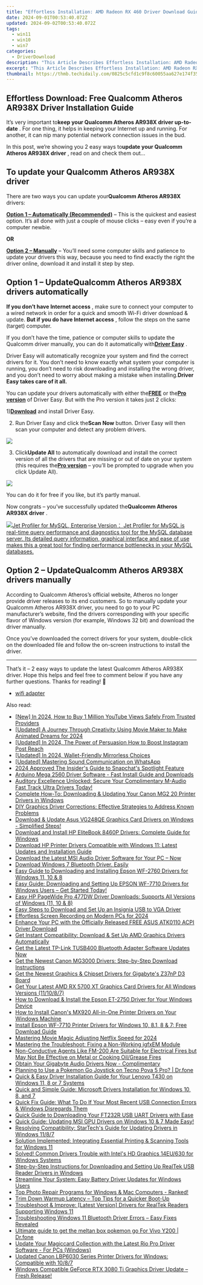 ```yaml
---
title: "Effortless Installation: AMD Radeon RX 460 Driver Download Guide"
date: 2024-09-01T00:53:40.072Z
updated: 2024-09-02T00:53:40.072Z
tags:
  - win11
  - win10
  - win7
categories:
  - DriverDownload
description: "This Article Describes Effortless Installation: AMD Radeon RX 460 Driver Download Guide"
excerpt: "This Article Describes Effortless Installation: AMD Radeon RX 460 Driver Download Guide"
thumbnail: https://thmb.techidaily.com/0825c5cfd1c9f8c60055aa627e174f35756a5c00a4e026b76fba822f7faa2ec3.jpg
---
```


## Effortless Download: Free Qualcomm Atheros AR938X Driver Installation Guide

It’s very important to**keep your Qualcomm Atheros AR938X driver up-to-date** . For one thing, it helps in keeping your Internet up and running. For another, it can nip many potential network connection issues in the bud.

 In this post, we’re showing you 2 easy ways to**update your Qualcomm Atheros AR938X driver** , read on and check them out…

## To update your Qualcomm Atheros AR938X driver

 There are two ways you can update your**Qualcomm Atheros AR938X** drivers:

**[Option 1 – Automatically (Recommended)](https://tools.techidaily.com/drivereasy/download/)** [](https://tools.techidaily.com/drivereasy/download/) – This is the quickest and easiest option. It’s all done with just a couple of mouse clicks – easy even if you’re a computer newbie.

**OR**

**[Option 2 – Manually](https://tools.techidaily.com/drivereasy/download/)** [](https://tools.techidaily.com/drivereasy/download/) – You’ll need some computer skills and patience to update your drivers this way, because you need to find exactly the right the driver online, download it and install it step by step.

## Option 1 – Update**Qualcomm Atheros AR938X** drivers automatically

**If you don’t have Internet access** , make sure to connect your computer to a wired network in order for a quick and smooth Wi-Fi driver download & update. **But if you do have Internet access** , follow the steps on the same (target) computer.

 If you don’t have the time, patience or computer skills to update the Qualcomm driver manually, you can do it automatically with[**Driver Easy**](https://tools.techidaily.com/drivereasy/download/) .

 Driver Easy will automatically recognize your system and find the correct drivers for it. You don’t need to know exactly what system your computer is running, you don’t need to risk downloading and installing the wrong driver, and you don’t need to worry about making a mistake when installing.**Driver Easy takes care of it all.**

 You can update your drivers automatically with either the[**FREE**](https://tools.techidaily.com/drivereasy/download/) or the[**Pro version**](https://tools.techidaily.com/drivereasy/download/) of Driver Easy. But with the Pro version it takes just 2 clicks:

 1)[**Download**](https://tools.techidaily.com/drivereasy/download/) and install Driver Easy.

 2) Run Driver Easy and click the**Scan Now** button. Driver Easy will then scan your computer and detect any problem drivers.

![](https://images.drivereasy.com/wp-content/uploads/2019/05/image-1143.png)

 3) Click**Update All** to automatically download and install the correct version of all the drivers that are missing or out of date on your system (this requires the[**Pro version**](https://tools.techidaily.com/drivereasy/download/) – you’ll be prompted to upgrade when you click Update All).

![](https://images.drivereasy.com/wp-content/uploads/2019/05/image-1144.png)

 You can do it for free if you like, but it’s partly manual.

 Now congrats – you’ve successfully updated the**Qualcomm Atheros AR938X driver** .

<!-- affiliate ads begin -->
<a href="https://secure.2checkout.com/order/checkout.php?PRODS=4576829&QTY=1&AFFILIATE=108875&CART=1"><img src="https://secure.avangate.com/images/merchant/9e740b84bb48a64dde25061566299467/products/copy_1_jp_box_big.png" border="0">Jet Profiler for MySQL, Enterprise Version： Jet Profiler for MySQL is real-time query performance and diagnostics tool for the MySQL database server. Its detailed query information, graphical interface and ease of use makes this a great tool for finding performance bottlenecks in your MySQL databases. </a>
<!-- affiliate ads end -->
## Option 2 – Update**Qualcomm Atheros AR938X** drivers manually

 According to Qualcomm Atheros’s official website, Atheros no longer provide driver releases to its end customers. So to manually update your Qualcomm Atheros AR938X driver, you need to go to your PC manufacturer’s website, find the drivers corresponding with your specific flavor of Windows version (for example, Windows 32 bit) and download the driver manually.

 Once you’ve downloaded the correct drivers for your system, double-click on the downloaded file and follow the on-screen instructions to install the driver.

---

 That’s it – 2 easy ways to update the latest Qualcomm Atheros AR938X driver. Hope this helps and feel free to comment below if you have any further questions. Thanks for reading! 🙂

* [wifi adapter](https://tools.techidaily.com/drivereasy/download/)

<ins class="adsbygoogle"
     style="display:block"
     data-ad-format="autorelaxed"
     data-ad-client="ca-pub-7571918770474297"
     data-ad-slot="1223367746"></ins>



<ins class="adsbygoogle"
     style="display:block"
     data-ad-client="ca-pub-7571918770474297"
     data-ad-slot="8358498916"
     data-ad-format="auto"
     data-full-width-responsive="true"></ins>

<span class="atpl-alsoreadstyle">Also read:</span>
<div><ul>
<li><a href="https://facebook-video-footage.techidaily.com/new-in-2024-how-to-buy-1-million-youtube-views-safely-from-trusted-providers/"><u>[New] In 2024, How to Buy 1 Million YouTube Views Safely From Trusted Providers</u></a></li>
<li><a href="https://article-files.techidaily.com/updated-a-journey-through-creativity-using-movie-maker-to-make-animated-dreams-for-2024/"><u>[Updated] A Journey Through Creativity  Using Movie Maker to Make Animated Dreams for 2024</u></a></li>
<li><a href="https://instagram-videos.techidaily.com/updated-in-2024-the-power-of-persuasion-how-to-boost-instagram-post-reach/"><u>[Updated] In 2024, The Power of Persuasion  How to Boost Instagram Post Reach</u></a></li>
<li><a href="https://article-tips.techidaily.com/updated-in-2024-wallet-friendly-mirrorless-choices/"><u>[Updated] In 2024, Wallet-Friendly Mirrorless Choices</u></a></li>
<li><a href="https://article-tips.techidaily.com/updated-mastering-sound-communication-on-whatsapp/"><u>[Updated] Mastering Sound Communication on WhatsApp</u></a></li>
<li><a href="https://article-tips.techidaily.com/2024-approved-the-insiders-guide-to-snapchats-spotlight-feature/"><u>2024 Approved  The Insider's Guide to Snapchat's Spotlight Feature</u></a></li>
<li><a href="https://driver-download.techidaily.com/arduino-mega-2560-driver-software-fast-install-guide-and-downloads/"><u>Arduino Mega 2560 Driver Software - Fast Install Guide and Downloads</u></a></li>
<li><a href="https://driver-download.techidaily.com/auditory-excellence-unlocked-secure-your-complimentary-m-audio-fast-track-ultra-drivers-today/"><u>Auditory Excellence Unlocked: Secure Your Complimentary M-Audio Fast Track Ultra Drivers Today!</u></a></li>
<li><a href="https://driver-download.techidaily.com/complete-how-to-downloading-and-updating-your-canon-mg2-20-printer-drivers-in-windows/"><u>Complete How-To: Downloading & Updating Your Canon MG2 20 Printer Drivers in Windows</u></a></li>
<li><a href="https://driver-download.techidaily.com/diy-graphics-driver-corrections-effective-strategies-to-address-known-problems/"><u>DIY Graphics Driver Corrections: Effective Strategies to Address Known Problems</u></a></li>
<li><a href="https://driver-download.techidaily.com/1722962402279-download-and-update-asus-vg248qe-graphics-card-drivers-on-windows-simplified-steps/"><u>Download & Update Asus VG248QE Graphics Card Drivers on Windows - Simplified Steps!</u></a></li>
<li><a href="https://driver-download.techidaily.com/download-and-install-hp-elitebook-8460p-drivers-complete-guide-for-windows/"><u>Download and Install HP EliteBook 8460P Drivers: Complete Guide for Windows</u></a></li>
<li><a href="https://driver-download.techidaily.com/download-hp-printer-drivers-compatible-with-windows-11-latest-updates-and-installation-guide/"><u>Download HP Printer Drivers Compatible with Windows 11: Latest Updates and Installation Guide</u></a></li>
<li><a href="https://driver-download.techidaily.com/1722978386293-download-the-latest-msi-audio-driver-software-for-your-pc-now/"><u>Download the Latest MSI Audio Driver Software for Your PC – Now</u></a></li>
<li><a href="https://driver-download.techidaily.com/1722974869296-download-windows-7-bluetooth-driver-easily/"><u>Download Windows 7 Bluetooth Driver. Easily</u></a></li>
<li><a href="https://driver-download.techidaily.com/easy-guide-to-downloading-and-installing-epson-wf-2760-drivers-for-windows-11-10-and-8/"><u>Easy Guide to Downloading and Installing Epson WF-2760 Drivers for Windows 11, 10 & 8</u></a></li>
<li><a href="https://driver-download.techidaily.com/easy-guide-downloading-and-setting-up-epson-wf-7710-drivers-for-windows-users-get-started-today/"><u>Easy Guide: Downloading and Setting Up EPSON WF-7710 Drivers for Windows Users – Get Started Today!</u></a></li>
<li><a href="https://driver-download.techidaily.com/easy-hp-pagewide-pro-477dw-driver-downloads-supports-all-versions-of-windows-11-10-and-8/"><u>Easy HP PageWide Pro 477DW Driver Downloads: Supports All Versions of Windows (11, 10 & 8)</u></a></li>
<li><a href="https://driver-download.techidaily.com/easy-steps-to-download-and-set-up-an-insignia-usb-to-vga-driver/"><u>Easy Steps to Download and Set Up an Insignia USB to VGA Driver</u></a></li>
<li><a href="https://screen-video-capture.techidaily.com/effortless-screen-recording-on-modern-pcs-for-2024/"><u>Effortless Screen Recording on Modern PCs for 2024</u></a></li>
<li><a href="https://driver-download.techidaily.com/enhance-your-pc-with-the-officially-released-free-asus-atk0110-acpi-driver-download/"><u>Enhance Your PC with the Officially Released FREE ASUS ATK0110 ACPI Driver Download</u></a></li>
<li><a href="https://driver-download.techidaily.com/get-instant-compatibility-download-and-set-up-amd-graphics-drivers-automatically/"><u>Get Instant Compatibility: Download & Set Up AMD Graphics Drivers Automatically</u></a></li>
<li><a href="https://driver-download.techidaily.com/1722976267530-get-the-latest-tp-link-tusb400-bluetooth-adapter-software-updates-now/"><u>Get the Latest TP-Link TUSB400 Bluetooth Adapter Software Updates Now</u></a></li>
<li><a href="https://driver-download.techidaily.com/get-the-newest-canon-mg3000-drivers-step-by-step-download-instructions/"><u>Get the Newest Canon MG3000 Drivers: Step-by-Step Download Instructions</u></a></li>
<li><a href="https://driver-download.techidaily.com/get-the-newest-graphics-and-chipset-drivers-for-gigabytes-z37np-d3-board/"><u>Get the Newest Graphics & Chipset Drivers for Gigabyte's Z37nP D3 Board</u></a></li>
<li><a href="https://driver-download.techidaily.com/get-your-latest-amd-rx-5700-xt-graphics-card-drivers-for-all-windows-versions-111087/"><u>Get Your Latest AMD RX 5700 XT Graphics Card Drivers for All Windows Versions (11/10/8/7)</u></a></li>
<li><a href="https://driver-download.techidaily.com/how-to-download-and-install-the-epson-et-2750-driver-for-your-windows-device/"><u>How to Download & Install the Epson ET-2750 Driver for Your Windows Device</u></a></li>
<li><a href="https://driver-download.techidaily.com/how-to-install-canons-mx920-all-in-one-printer-drivers-on-your-windows-machine/"><u>How to Install Canon's MX920 All-in-One Printer Drivers on Your Windows Machine</u></a></li>
<li><a href="https://driver-download.techidaily.com/install-epson-wf-7710-printer-drivers-for-windows-10-81-8-and-7-free-download-guide/"><u>Install Epson WF-7710 Printer Drivers for Windows 10, 8.1, 8 & 7: Free Download Guide</u></a></li>
<li><a href="https://extra-support.techidaily.com/mastering-movie-magic-adjusting-netflix-speed-for-2024/"><u>Mastering Movie Magic  Adjusting Netflix Speed for 2024</u></a></li>
<li><a href="https://driver-download.techidaily.com/mastering-the-troubleshoot-fixing-a-non-working-igfxem-module/"><u>Mastering the Troubleshoot: Fixing a Non-Working igfxEM Module</u></a></li>
<li><a href="https://driver-download.techidaily.com/non-conductive-agents-like-fm-200-are-suitable-for-electrical-fires-but-may-not-be-effective-on-metal-or-cooking-oilgrease-fires/"><u>Non-Conductive Agents Like FM-200 Are Suitable for Electrical Fires but May Not Be Effective on Metal or Cooking Oil/Grease Fires</u></a></li>
<li><a href="https://driver-download.techidaily.com/obtain-your-gigabyte-audio-drivers-now-complimentary/"><u>Obtain Your Gigabyte Audio Drivers Now - Complimentary</u></a></li>
<li><a href="https://android-pokemon-go.techidaily.com/planning-to-use-a-pokemon-go-joystick-on-tecno-pova-5-pro-drfone-by-drfone-virtual-android/"><u>Planning to Use a Pokemon Go Joystick on Tecno Pova 5 Pro? | Dr.fone</u></a></li>
<li><a href="https://driver-download.techidaily.com/quick-and-easy-driver-installation-guide-for-your-lenovo-t430-on-windows-11-8-or-7-systems/"><u>Quick & Easy Driver Installation Guide for Your Lenovo T430 on Windows 11, 8 or 7 Systems</u></a></li>
<li><a href="https://driver-download.techidaily.com/quick-and-simple-guide-microsoft-drivers-installation-for-windows-10-8-and-7/"><u>Quick and Simple Guide: Microsoft Drivers Installation for Windows 10, 8, and 7</u></a></li>
<li><a href="https://driver-error.techidaily.com/quick-fix-guide-what-to-do-if-your-most-recent-usb-connection-errors-and-windows-disregards-them/"><u>Quick Fix Guide: What To Do If Your Most Recent USB Connection Errors & Windows Disregards Them</u></a></li>
<li><a href="https://driver-download.techidaily.com/quick-guide-to-downloading-your-ft232r-usb-uart-drivers-with-ease/"><u>Quick Guide to Downloading Your FT232R USB UART Drivers with Ease</u></a></li>
<li><a href="https://driver-download.techidaily.com/1722971610386-quick-guide-updating-msi-gpu-drivers-on-windows-10-and-7-made-easy/"><u>Quick Guide: Updating MSI GPU Drivers on Windows 10 & 7 Made Easy!</u></a></li>
<li><a href="https://driver-download.techidaily.com/resolving-compatibility-startechs-guide-for-updating-drivers-in-windows-1187/"><u>Resolving Compatibility: StarTech's Guide for Updating Drivers in Windows 11/8/7</u></a></li>
<li><a href="https://driver-download.techidaily.com/solution-implemented-integrating-essential-printing-and-scanning-tools-for-windows-11/"><u>Solution Implemented: Integrating Essential Printing & Scanning Tools for Windows 11</u></a></li>
<li><a href="https://driver-download.techidaily.com/solved-common-drivers-trouble-with-intels-hd-graphics-14eu630-for-windows-systems/"><u>Solved! Common Drivers Trouble with Intel's HD Graphics 14EU/630 for Windows Systems</u></a></li>
<li><a href="https://driver-download.techidaily.com/step-by-step-instructions-for-downloading-and-setting-up-realtek-usb-reader-drivers-in-windows/"><u>Step-by-Step Instructions for Downloading and Setting Up RealTek USB Reader Drivers in Windows</u></a></li>
<li><a href="https://driver-download.techidaily.com/streamline-your-system-easy-battery-driver-updates-for-windows-users/"><u>Streamline Your System: Easy Battery Driver Updates for Windows Users</u></a></li>
<li><a href="https://data-safeguard.techidaily.com/1721268126363-top-photo-repair-programs-for-windows-and-mac-computers-ranked/"><u>Top Photo Repair Programs for Windows & Mac Computers - Ranked!</u></a></li>
<li><a href="https://win11-tips.techidaily.com/trim-down-warmup-latency-top-tips-for-a-quicker-boot-up/"><u>Trim Down Warmup Latency – Top Tips for a Quicker Boot-Up</u></a></li>
<li><a href="https://driver-download.techidaily.com/troubleshoot-and-improve-latest-version-drivers-for-realtek-readers-supporting-windows-11/"><u>Troubleshoot & Improve: [Latest Version] Drivers for RealTek Readers Supporting Windows 11</u></a></li>
<li><a href="https://driver-download.techidaily.com/troubleshooting-windows-11-bluetooth-driver-errors-easy-fixes-revealed/"><u>Troubleshooting Windows 11 Bluetooth Driver Errors – Easy Fixes Revealed</u></a></li>
<li><a href="https://change-location.techidaily.com/ultimate-guide-to-get-the-meltan-box-pokemon-go-for-vivo-y200-drfone-by-drfone-virtual-android/"><u>Ultimate guide to get the meltan box pokemon go For Vivo Y200 | Dr.fone</u></a></li>
<li><a href="https://driver-download.techidaily.com/update-your-magiccard-collection-with-the-latest-rio-pro-driver-software-for-pcs-windows/"><u>Update Your Magiccard Collection with the Latest Rio Pro Driver Software - For PCs (Windows)</u></a></li>
<li><a href="https://driver-download.techidaily.com/updated-canon-lbp6030-series-printer-drivers-for-windows-compatible-with-1087/"><u>Updated Canon LBP6030 Series Printer Drivers for Windows: Compatible with 10/8/7</u></a></li>
<li><a href="https://driver-download.techidaily.com/1722958364011-windows-compatible-geforce-rtx-3080-ti-graphics-driver-update-fresh-release/"><u>Windows Compatible GeForce RTX 3080 Ti Graphics Driver Update – Fresh Release!</u></a></li>
</ul></div>

